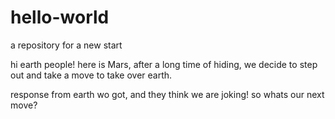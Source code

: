# hello-world
a repository for a new start

hi earth people! here is Mars, after a long time of hiding, 
we decide to step out and take a move to take over earth.

response from earth wo got, and they think we are joking!
so whats our next move?
